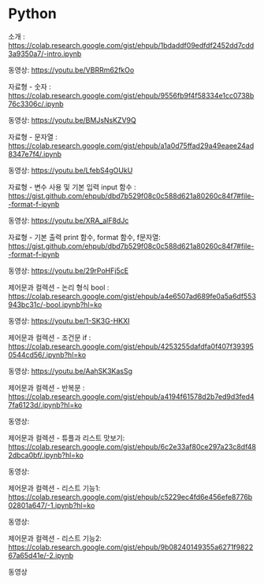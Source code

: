 # Python

소개 : https://colab.research.google.com/gist/ehpub/1bdaddf09edfdf2452dd7cdd3a9350a7/-intro.ipynb

동영상: https://youtu.be/VBRRm62fkOo


자료형 - 숫자 : https://colab.research.google.com/gist/ehpub/9556fb9f4f58334e1cc0738b76c3306c/.ipynb

동영상: https://youtu.be/BMJsNsKZV9Q


자료형 - 문자열 : https://colab.research.google.com/gist/ehpub/a1a0d75ffad29a49eaee24ad8347e7f4/.ipynb

동영상: https://youtu.be/LfebS4gOUkU


자료형 - 변수 사용 및 기본 입력 input 함수 : https://gist.github.com/ehpub/dbd7b529f08c0c588d621a80260c84f7#file--format-f-ipynb

동영상: https://youtu.be/XRA_alF8dJc


자료형 - 기본 출력 print 함수, format 함수, f문자열: https://gist.github.com/ehpub/dbd7b529f08c0c588d621a80260c84f7#file--format-f-ipynb

동영상: https://youtu.be/29rPoHFj5cE


제어문과 컬렉션 - 논리 형식 bool : https://colab.research.google.com/gist/ehpub/a4e6507ad689fe0a5a6df553943bc31c/-bool.ipynb?hl=ko 

동영상: https://youtu.be/1-SK3G-HKXI



제어문과 컬렉션 - 조건문 if : https://colab.research.google.com/gist/ehpub/4253255dafdfa0f407f393950544cd56/.ipynb?hl=ko

동영상: https://youtu.be/AahSK3KasSg


      
제어문과 컬렉션 - 반복문 : https://colab.research.google.com/gist/ehpub/a4194f61578d2b7ed9d3fed47fa6123d/.ipynb?hl=ko

동영상:



제어문과 컬렉션 - 튜플과 리스트 맛보기: https://colab.research.google.com/gist/ehpub/6c2e33af80ce297a23c8df482dbca0bf/.ipynb?hl=ko

동영상:



제어문과 컬렉션 - 리스트 기능1: https://colab.research.google.com/gist/ehpub/c5229ec4fd6e456efe8776b02801a647/-1.ipynb?hl=ko

동영상:



제어문과 컬렉션 - 리스트 기능2: https://colab.research.google.com/gist/ehpub/9b08240149355a6271f982267a65d41e/-2.ipynb

동영상






